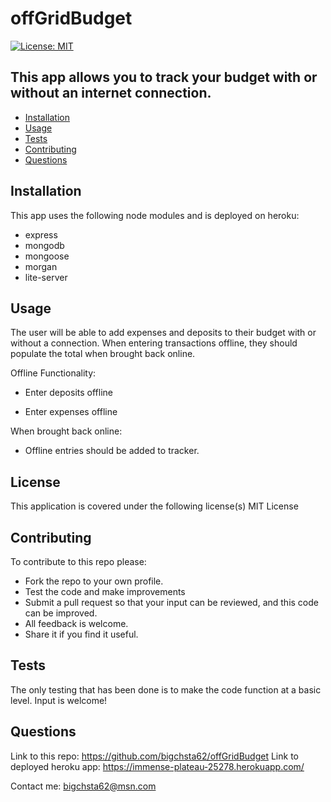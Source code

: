# offGridBudget

[![License: MIT](https://img.shields.io/badge/License-MIT-yellow.svg)](https://opensource.org/licenses/MIT)

## This app allows you to track your budget with or without an internet connection.

* [Installation](#installation)
* [Usage](#usage)
* [Tests](#tests)
* [Contributing](#contributing)
* [Questions](#questions)


## Installation
 This app uses the following node modules and is deployed on heroku:

 * express
 * mongodb
 * mongoose
 * morgan
 * lite-server


## Usage
 The user will be able to add expenses and deposits to their budget with or without a connection.
 When entering transactions offline, they should populate the total when brought back online.

Offline Functionality:

  * Enter deposits offline

  * Enter expenses offline

When brought back online:

  * Offline entries should be added to tracker.
  

## License
This application is covered under the following license(s)
MIT License

## Contributing
   To contribute to this repo please:

* Fork the repo to your own profile.
* Test the code and make improvements
* Submit a pull request so that your input can be reviewed, and this code can be improved.
* All feedback is welcome.
* Share it if you find it useful.

## Tests
 The only testing that has been done is to make the code function at a basic level.
Input is welcome!

## Questions
Link to this repo:  https://github.com/bigchsta62/offGridBudget
Link to deployed heroku app:  https://immense-plateau-25278.herokuapp.com/

Contact me:  bigchsta62@msn.com
